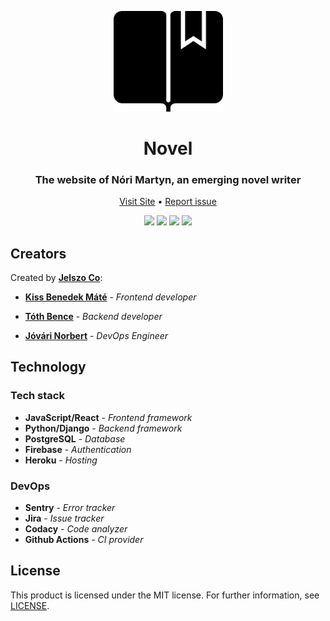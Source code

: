 <p align='center'>
<img width='175px' src='https://raw.githubusercontent.com/jelszo-co/novel/dev/frontend/public/favicon_black.png'>
</p>
<h1 align='center'>Novel</h1>
<h3 align="center">The website of Nóri Martyn, an emerging novel writer</h3>
<p align='center'><a href='https://github.com/jelszo-co/novel'>Visit Site</a> • <a href='https://github.com/jelszo-co/novel/issues/new'>Report issue</a></p>

<p align='center'>
<img src='https://img.shields.io/github/license/jelszo-co/novel?style=flat-square'>
<img src='https://travis-ci.com/jelszo-co/novel.svg?branch=master'>
<img src='https://img.shields.io/github/repo-size/jelszo-co/novel?color=%2370cc00&label=Repo%20size&style=flat-square'>
<img src='https://api.codacy.com/project/badge/Grade/bf56d16a163f4916aebfb8ba18d11f81?style=flat-square'>
</p>

## Creators
Created by [__Jelszo Co__](https://github.com/jelszo-co):

* [__Kiss Benedek Máté__](https://github.com/Tasztalos69) - *Frontend developer*

* [__Tóth Bence__](https://github.com/bnctth) - *Backend developer*

* [__Jóvári Norbert__](https://github.com/JvrR9945) - *DevOps Engineer*

## Technology
<!-- TODO add links for tech -->
### Tech stack

* __JavaScript/React__ - *Frontend framework*
* __Python/Django__ - *Backend framework*
* __PostgreSQL__ - *Database*
* __Firebase__ - *Authentication*
* __Heroku__ - *Hosting*

### DevOps

* __Sentry__ - *Error tracker*
* __Jira__ - *Issue tracker*
* __Codacy__ - *Code analyzer*
* __Github Actions__ - *CI provider*

## License

This product is licensed under the MIT license. For further information, see [LICENSE](LICENSE).
